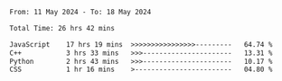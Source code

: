 <!--START_SECTION:waka-->

```txt
From: 11 May 2024 - To: 18 May 2024

Total Time: 26 hrs 42 mins

JavaScript    17 hrs 19 mins  >>>>>>>>>>>>>>>>---------   64.74 %
C++           3 hrs 33 mins   >>>----------------------   13.31 %
Python        2 hrs 43 mins   >>>----------------------   10.17 %
CSS           1 hr 16 mins    >------------------------   04.80 %
```

<!--END_SECTION:waka-->
